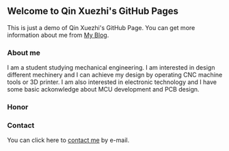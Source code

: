 ## Welcome to Qin Xuezhi's GitHub Pages

This is just a demo of Qin Xuezhi's GitHub Page. You can get more information about me from [My Blog](https://www.univ.cloud).


### About me

I am a student studying mechanical engineering. I am interested in design different mechinery and I can achieve my design by operating CNC machine tools or 3D printer. I am also interested in electronic technology and I have some basic ackonwledge about MCU development and PCB design. 

### Honor


### Contact
You can click here to [contact me](mailto:qinxz1414@qq.com) by e-mail.
